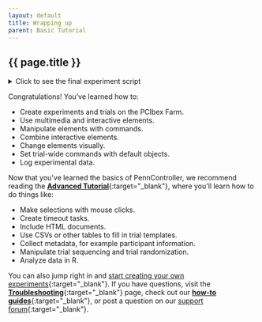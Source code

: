 ```yaml
---
layout: default
title: Wrapping up
parent: Basic Tutorial
---
```


## {{ page.title }}

<div class="border-grey-dk-000 px-4 py-4" markdown="1">
<details markdown="block">
<summary class="text-delta collapsible-block">Click to see the final experiment script</summary>
<pre><code class="language-javascript"> 
// This is the BasicTutorial experiment.
// Type code below this line.

// Remove command prefix
PennController.ResetPrefix(null)

// Turn off debugger
DebugOff()

// Welcome screen
newTrial("welcome",
    defaultText
        .center()
        .print()
    ,
    newText("instructions-1", "&lt;p&gt;Welcome!&lt;/p&gt;")
    ,
    newText("instructions-2", "&lt;p&gt;In this experiment, you will match a sentence with an image. You will hear and read a sentence, and see two images.&lt;/p&gt;")
    ,
    newText("instructions-3", "Press the &lt;b&gt;F&lt;/b&gt; key if the sentence matches the image on the left.")
    ,
    newText("instructions-4", "Press the &lt;b&gt;J&lt;/b&gt; key if the sentence matches the image on the right.")
    ,
    newText("instructions-5", "&lt;p&gt;Click the Spacebar to start the experiment.&lt;/p&gt;")
    ,
    newKey("wait", " ")
        .wait()
)

// Experimental trial
newTrial("experimental-trial",
    newAudio("fish-audio", "2fishRoundTank.mp3")
        .play()
    ,
    newText("fish-sentence", "The fish swim in a tank which is perfectly round.")
        .center()
        .unfold(2676)
    ,
    newImage("fish-round", "2fishRoundTank.png")
        .size(200, 200)
    ,
    newImage("fish-square", "1fishSquareTank.png")
        .size(200, 200)
    ,
   	newCanvas("side-by-side", 450,200)
        .add(  0, 0, getImage("fish-round"))
        .add(250, 0, getImage("fish-square"))
        .center()
        .print()
    ,
    newKey("keypress", "FJ")
        .wait()
        .log()
    ,
    getAudio("fish-audio")
        .wait("first")
)
</code></pre>
</details>
</div>

Congratulations! You’ve learned how to:

+ Create experiments and trials on the PCIbex Farm.
+ Use multimedia and interactive elements.
+ Manipulate elements with commands.
+ Combine interactive elements.
+ Change elements visually.
+ Set trial-wide commands with default objects.
+ Log experimental data.

Now that you've learned the basics of PennController, we recommend reading the [**Advanced Tutorial**]({{site.baseurl}}/docs/advanced-tutorial){:target="_blank"}, where you'll learn how to do things like:

+ Make selections with mouse clicks.
+ Create timeout tasks.
+ Include HTML documents.
+ Use CSVs or other tables to fill in trial templates.
+ Collect metadata, for example participant information.
+ Manipulate trial sequencing and trial randomization.
+ Analyze data in R.

You can also jump right in and [start creating your own experiments](https://expt.pcibex.net/){:target="_blank"}. If you have questions, visit the [**Troubleshooting**]({{site.baseurl}}/docs/troubleshooting){:target="_blank"} page, check out our [**how-to guides**]({{site.baseurl}}/docs/how-to-guides){:target="_blank"}, or post a question on our [support forum](https://www.pcibex.net/forums/){:target="_blank"}.